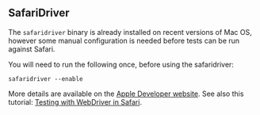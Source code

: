 ## SafariDriver

The `safaridriver` binary is already installed on recent versions of Mac OS, however some manual configuration is needed before tests can be run against Safari.

You will need to run the following once, before using the safaridriver:

<pre><code class="language-bash">safaridriver --enable</code></pre>

More details are available on the [Apple Developer website](https://developer.apple.com/documentation/webkit/about_webdriver_for_safari/). See also this tutorial: [Testing with WebDriver in Safari](https://developer.apple.com/documentation/webkit/testing_with_webdriver_in_safari).

